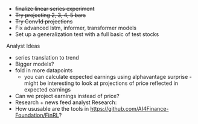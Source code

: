 * ~~finalize linear series experiment~~
* ~~Try projecting 2, 3, 4, 5 bars~~
* ~~Try Conv1d projections~~
* Fix advanced lstm, informer, transformer models
* Set up a generalization test with a full basic of test stocks

Analyst Ideas
* series translation to trend
* Bigger models?
* fold in more datapoints
  * you can calculate expected earnings using alphavantage surprise - might be interesting to look at projections of price reflected in expected earnings
* Can we project earnings instead of price?
* Research + news feed analyst 
Research:
* How ususable are the tools in https://github.com/AI4Finance-Foundation/FinRL?